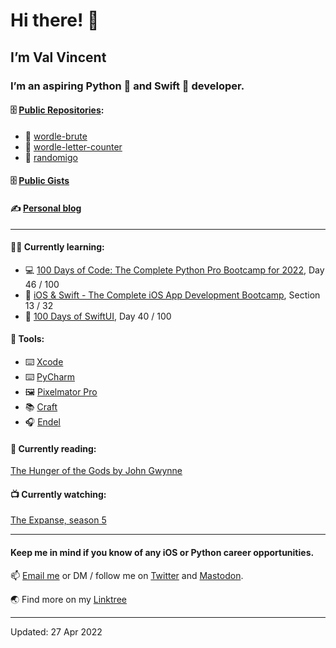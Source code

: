 # Hi there! 👋

## I’m Val Vincent

### I’m an aspiring Python 🐍 and Swift 🦅 developer.

#### 🗄 [Public Repositories](https://github.com/valvincent?tab=repositories):

- 🐍 [wordle-brute](https://github.com/valvincent/wordle-brute)
- 🐍 [wordle-letter-counter](https://github.com/valvincent/wordle-letter-counter)
- 🦅 [randomigo](https://github.com/valvincent/randomigo)

#### 🗄 [Public Gists](https://gist.github.com/valvincent/)

#### ✍️ [Personal blog](https://www.craft.do/s/HB6QVxLpw5uQuL)

----

#### 👨‍💻 Currently learning:

- 💻 [100 Days of Code: The Complete Python Pro Bootcamp for 2022](https://www.udemy.com/course/100-days-of-code/), Day 46 / 100
- 📱 [iOS & Swift - The Complete iOS App Development Bootcamp](https://www.udemy.com/course/ios-13-app-development-bootcamp/), Section 13 / 32
- 🦅 [100 Days of SwiftUI](https://www.hackingwithswift.com/100/swiftui), Day 40 / 100

#### 🧰 Tools:

- ⌨️ [Xcode](https://developer.apple.com/xcode/)
- ⌨️ [PyCharm](https://www.jetbrains.com/pycharm/)
- 🖼 [Pixelmator Pro](https://www.pixelmator.com/pro/)
- 📚 [Craft](https://www.craft.do/)
- 🎧 [Endel](https://endel.io/)

#### 📖 Currently reading:

[The Hunger of the Gods by John Gwynne](https://www.goodreads.com/book/show/57341045)

#### 📺 Currently watching:

[The Expanse, season 5](https://www.imdb.com/title/tt3230854/)

----

#### Keep me in mind if you know of any iOS or Python career opportunities.

📫 [Email me](mailto:workwithvalvincent@gmail.com?subject=Hello) or DM / follow me on [Twitter](https://twitter.com/heyValVincent) and <a rel="me" href="https://mastodon.online/@valvincent">Mastodon</a>.

🌏 Find more on my [Linktree](https://linktr.ee/ValVincent)

----

Updated: 27 Apr 2022

